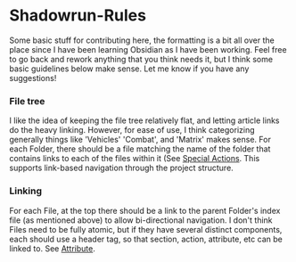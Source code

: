 # Shadowrun-Rules

Some basic stuff for contributing here, the formatting is a bit all over the place since I have been learning Obsidian as I have been working. Feel free to go back and rework anything that you think needs it, but I think some basic guidelines below make sense. Let me know if you have any suggestions!

### File tree

I like the idea of keeping the file tree relatively flat, and letting article links do the heavy linking. However, for ease of use, I think categorizing generally things like 'Vehicles' 'Combat', and 'Matrix' makes sense. For each Folder, there should be a file matching the name of the folder that contains links to each of the files within it (See [Special Actions](https://github.com/orgalvin/Shadowrun-Rules/blob/master/Combat/Attack%20and%20Defense/Special%20Actions/Special%20Actions.md). This supports link-based navigation through the project structure.

### Linking

For each File, at the top there should be a link to the parent Folder's index file (as mentioned above) to allow bi-directional navigation. I don't think Files need to be fully atomic, but if they have several distinct components, each should use a header tag, so that section, action, attribute, etc can be linked to. See [Attribute](https://github.com/orgalvin/Shadowrun-Rules/blob/master/Attribute.md).
